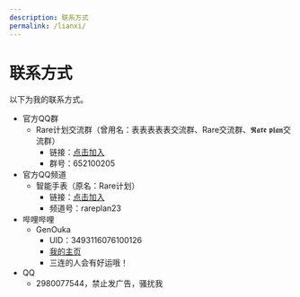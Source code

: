 ```yaml
---
description: 联系方式
permalink: /lianxi/
---
```

# 联系方式
以下为我的联系方式。
* 官方QQ群 
  * Rare计划交流群（曾用名：表表表表表交流群、Rare交流群、𝕽𝖆𝖗𝖊 𝖕𝖑𝖆𝖓交流群）
    * 链接：[点击加入](http://qm.qq.com/cgi-bin/qm/qr?_wv=1027&k=NKfOjiRZj3lVpb8QHrIEUheNSUxeYOPD&authKey=zHjWBRMIsSEAW%2FZnJXjfXQE4fVV8Ua0%2FYPUzs%2FONKEs6Ye9NP6FLq8y39mlFtWvx&noverify=0&group_code=652100205)
    * 群号：652100205
* 官方QQ频道
  * 智能手表（原名：Rare计划）
    * 链接：[点击加入](https://pd.qq.com/s/6btddnc8n)
    * 频道号：rareplan23
* 哔哩哔哩
  * GenOuka
    * UID：3493116076100126
    * [我的主页](https://space.bilibili.com/3493116076100126)
    * 三连的人会有好运哦！
* QQ
  * 2980077544，禁止发广告，骚扰我